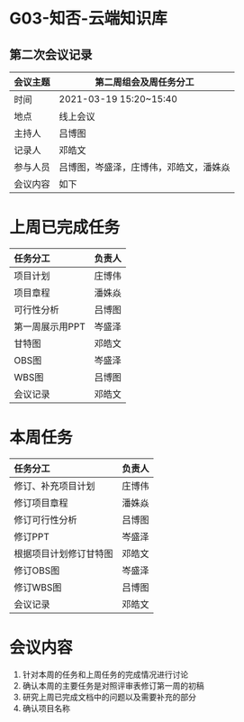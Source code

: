 # G03-知否-云端知识库

## 第二次会议记录

| 会议主题   | 第二周组会及周任务分工 |
| :-------  | ---------------------------- |
| 时间      | 2021-03-19 15:20~15:40 |
| 地点      | 线上会议               |
| 主持人    | 吕博图                 |
| 记录人    | 邓皓文                    |
| 参与人员  | 吕博图，岑盛泽，庄博伟，邓皓文，潘姝焱 |
| 会议内容  | 如下                         |

# 上周已完成任务

| 任务分工        | 负责人 |
| :-------------- | ------ |
| 项目计划        | 庄博伟 |
| 项目章程        | 潘姝焱 |
| 可行性分析      | 吕博图 |
| 第一周展示用PPT | 岑盛泽 |
| 甘特图          | 邓皓文 |
| OBS图           | 岑盛泽 |
| WBS图           | 吕博图 |
| 会议记录        | 邓皓文 |

# 本周任务

| 任务分工                     |  负责人|
| :-------------------------- | ----------- |
| 修订、补充项目计划 | 庄博伟 |
| 修订项目章程 | 潘姝焱 |
| 修订可行性分析 | 吕博图 |
| 修订PPT | 岑盛泽 |
| 根据项目计划修订甘特图 | 邓皓文 |
| 修订OBS图 | 岑盛泽 |
| 修订WBS图 | 吕博图 |
| 会议记录 | 邓皓文 |

# 会议内容

1. 针对本周的任务和上周任务的完成情况进行讨论
2. 确认本周的主要任务是对照评审表修订第一周的初稿
3. 研究上周已完成文档中的问题以及需要补充的部分
4. 确认项目名称
